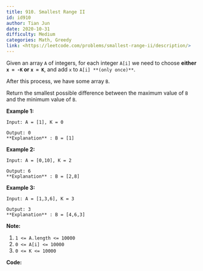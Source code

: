 ```yaml
---
title: 910. Smallest Range II
id: id910
author: Tian Jun
date: 2020-10-31
difficulty: Medium
categories: Math, Greedy
link: <https://leetcode.com/problems/smallest-range-ii/description/>
---
```


Given an array `A` of integers, for each integer `A[i]` we need to choose
**either  `x = -K` or `x = K`**, and add `x` to `A[i] **(only once)**`.

After this process, we have some array `B`.

Return the smallest possible difference between the maximum value of `B` and
the minimum value of `B`.



**Example 1:**
            
	Input: A = [1], K = 0    
	Output: 0    **Explanation** : B = [1]    

**Example 2:**
            
	Input: A = [0,10], K = 2    
	Output: 6    **Explanation** : B = [2,8]    

**Example 3:**
            
	Input: A = [1,3,6], K = 3    
	Output: 3    **Explanation** : B = [4,6,3]    



**Note:**

  1. `1 <= A.length <= 10000`
  2. `0 <= A[i] <= 10000`
  3. `0 <= K <= 10000`


**Code:**
